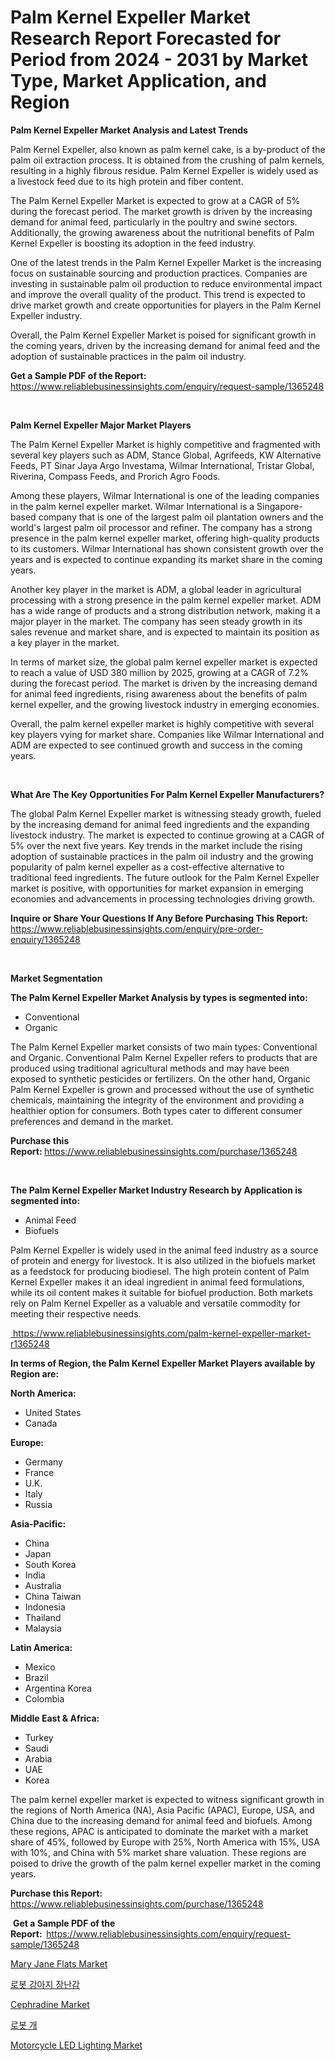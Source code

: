 <p><h1>Palm Kernel Expeller Market Research Report Forecasted for Period from 2024 -  2031 by Market Type, Market Application, and Region</h1></p><p><strong>Palm Kernel Expeller Market Analysis and Latest Trends</strong></p>
<p><p>Palm Kernel Expeller, also known as palm kernel cake, is a by-product of the palm oil extraction process. It is obtained from the crushing of palm kernels, resulting in a highly fibrous residue. Palm Kernel Expeller is widely used as a livestock feed due to its high protein and fiber content.</p><p>The Palm Kernel Expeller Market is expected to grow at a CAGR of 5% during the forecast period. The market growth is driven by the increasing demand for animal feed, particularly in the poultry and swine sectors. Additionally, the growing awareness about the nutritional benefits of Palm Kernel Expeller is boosting its adoption in the feed industry.</p><p>One of the latest trends in the Palm Kernel Expeller Market is the increasing focus on sustainable sourcing and production practices. Companies are investing in sustainable palm oil production to reduce environmental impact and improve the overall quality of the product. This trend is expected to drive market growth and create opportunities for players in the Palm Kernel Expeller industry.</p><p>Overall, the Palm Kernel Expeller Market is poised for significant growth in the coming years, driven by the increasing demand for animal feed and the adoption of sustainable practices in the palm oil industry.</p></p>
<p><strong>Get a Sample PDF of the Report:&nbsp;</strong> <a href="https://www.reliablebusinessinsights.com/enquiry/request-sample/1365248">https://www.reliablebusinessinsights.com/enquiry/request-sample/1365248</a></p>
<p>&nbsp;</p>
<p><strong>Palm Kernel Expeller Major Market Players</strong></p>
<p><p>The Palm Kernel Expeller Market is highly competitive and fragmented with several key players such as ADM, Stance Global, Agrifeeds, KW Alternative Feeds, PT Sinar Jaya Argo Investama, Wilmar International, Tristar Global, Riverina, Compass Feeds, and Prorich Agro Foods. </p><p>Among these players, Wilmar International is one of the leading companies in the palm kernel expeller market. Wilmar International is a Singapore-based company that is one of the largest palm oil plantation owners and the world's largest palm oil processor and refiner. The company has a strong presence in the palm kernel expeller market, offering high-quality products to its customers. Wilmar International has shown consistent growth over the years and is expected to continue expanding its market share in the coming years.</p><p>Another key player in the market is ADM, a global leader in agricultural processing with a strong presence in the palm kernel expeller market. ADM has a wide range of products and a strong distribution network, making it a major player in the market. The company has seen steady growth in its sales revenue and market share, and is expected to maintain its position as a key player in the market.</p><p>In terms of market size, the global palm kernel expeller market is expected to reach a value of USD 380 million by 2025, growing at a CAGR of 7.2% during the forecast period. The market is driven by the increasing demand for animal feed ingredients, rising awareness about the benefits of palm kernel expeller, and the growing livestock industry in emerging economies.</p><p>Overall, the palm kernel expeller market is highly competitive with several key players vying for market share. Companies like Wilmar International and ADM are expected to see continued growth and success in the coming years.</p></p>
<p>&nbsp;</p>
<p><strong>What Are The Key Opportunities For Palm Kernel Expeller Manufacturers?</strong></p>
<p><p>The global Palm Kernel Expeller market is witnessing steady growth, fueled by the increasing demand for animal feed ingredients and the expanding livestock industry. The market is expected to continue growing at a CAGR of 5% over the next five years. Key trends in the market include the rising adoption of sustainable practices in the palm oil industry and the growing popularity of palm kernel expeller as a cost-effective alternative to traditional feed ingredients. The future outlook for the Palm Kernel Expeller market is positive, with opportunities for market expansion in emerging economies and advancements in processing technologies driving growth.</p></p>
<p><strong>Inquire or Share Your Questions If Any Before Purchasing This Report:</strong> <a href="https://www.reliablebusinessinsights.com/enquiry/pre-order-enquiry/1365248">https://www.reliablebusinessinsights.com/enquiry/pre-order-enquiry/1365248</a></p>
<p>&nbsp;</p>
<p><strong>Market Segmentation</strong></p>
<p><strong>The Palm Kernel Expeller Market Analysis by types is segmented into:</strong></p>
<p><ul><li>Conventional</li><li>Organic</li></ul></p>
<p><p>The Palm Kernel Expeller market consists of two main types: Conventional and Organic. Conventional Palm Kernel Expeller refers to products that are produced using traditional agricultural methods and may have been exposed to synthetic pesticides or fertilizers. On the other hand, Organic Palm Kernel Expeller is grown and processed without the use of synthetic chemicals, maintaining the integrity of the environment and providing a healthier option for consumers. Both types cater to different consumer preferences and demand in the market.</p></p>
<p><strong>Purchase this Report:&nbsp;</strong><a href="https://www.reliablebusinessinsights.com/purchase/1365248">https://www.reliablebusinessinsights.com/purchase/1365248</a></p>
<p>&nbsp;</p>
<p><strong>The Palm Kernel Expeller Market Industry Research by Application is segmented into:</strong></p>
<p><ul><li>Animal Feed</li><li>Biofuels</li></ul></p>
<p><p>Palm Kernel Expeller is widely used in the animal feed industry as a source of protein and energy for livestock. It is also utilized in the biofuels market as a feedstock for producing biodiesel. The high protein content of Palm Kernel Expeller makes it an ideal ingredient in animal feed formulations, while its oil content makes it suitable for biofuel production. Both markets rely on Palm Kernel Expeller as a valuable and versatile commodity for meeting their respective needs.</p></p>
<p><a href="https://www.reliablebusinessinsights.com/palm-kernel-expeller-market-r1365248">&nbsp;https://www.reliablebusinessinsights.com/palm-kernel-expeller-market-r1365248</a></p>
<p><strong>In terms of Region, the Palm Kernel Expeller Market Players available by Region are:</strong></p>
<p>
    <p> <strong> North America: </strong>
        <ul>
            <li>United States</li>
            <li>Canada</li>
        </ul>
        </p> 
    <p> <strong> Europe: </strong>
        <ul>
            <li>Germany</li>
            <li>France</li>
            <li>U.K.</li>
            <li>Italy</li>
            <li>Russia</li>
        </ul>
        </p> 
    <p> <strong> Asia-Pacific: </strong>
        <ul>
            <li>China</li>
            <li>Japan</li>
            <li>South Korea</li>
            <li>India</li>
            <li>Australia</li>
            <li>China Taiwan</li>
            <li>Indonesia</li>
            <li>Thailand</li>
            <li>Malaysia</li>
        </ul>
        </p> 
    <p> <strong> Latin America: </strong>
        <ul>
            <li>Mexico</li>
            <li>Brazil</li>
            <li>Argentina Korea</li>
            <li>Colombia</li>
        </ul>
        </p> 
    <p> <strong> Middle East & Africa: </strong>
        <ul>
            <li>Turkey</li>
            <li>Saudi</li>
            <li>Arabia</li>
            <li>UAE</li>
            <li>Korea</li>
        </ul>
    </p>
    </p>
<p><p>The palm kernel expeller market is expected to witness significant growth in the regions of North America (NA), Asia Pacific (APAC), Europe, USA, and China due to the increasing demand for animal feed and biofuels. Among these regions, APAC is anticipated to dominate the market with a market share of 45%, followed by Europe with 25%, North America with 15%, USA with 10%, and China with 5% market share valuation. These regions are poised to drive the growth of the palm kernel expeller market in the coming years.</p></p>
<p><strong>Purchase this Report: </strong><a href="https://www.reliablebusinessinsights.com/purchase/1365248">https://www.reliablebusinessinsights.com/purchase/1365248</a></p>
<p>&nbsp;<strong>Get a Sample PDF of the Report:&nbsp;&nbsp;</strong><a href="https://www.reliablebusinessinsights.com/enquiry/request-sample/1365248">https://www.reliablebusinessinsights.com/enquiry/request-sample/1365248</a></p>
<p><strong></strong></p>
<p><p><a href="https://www.linkedin.com/pulse/mary-jane-flats-market-size-share-amp-trends-analysis-report-product-fdecc">Mary Jane Flats Market</a></p><p><a href="https://medium.com/@kimoanhpk64_58812/%EB%A1%9C%EB%B4%87-%EA%B0%9C-%EC%9E%A5%EB%82%9C%EA%B0%90-%EC%8B%9C%EC%9E%A5%EC%9D%80-%EC%8B%9C%EC%9E%A5-%EC%A0%90%EC%9C%A0%EC%9C%A8-%EC%8B%9C%EC%9E%A5-%EB%8F%99%ED%96%A5-%EB%B0%8F-%EC%8B%9C%EC%9E%A5-%EC%84%B1%EC%9E%A5%EC%97%90-%EA%B4%80%ED%95%9C-%EC%A0%95%EB%B3%B4%EB%A5%BC-%EC%A0%9C%EA%B3%B5%ED%95%A9%EB%8B%88%EB%8B%A4-4299ef97415f">로봇 강아지 장난감</a></p><p><a href="https://github.com/Chiragrp22/Market-Research-Report-List-5/blob/main/cephradine-market.md">Cephradine Market</a></p><p><a href="https://medium.com/@kimoanhpk64_58812/%EB%A1%9C%EB%B4%87-%EA%B0%9C-%EC%8B%9C%EC%9E%A5-%EC%9D%B8%EC%82%AC%EC%9D%B4%ED%8A%B8-%EC%8B%9C%EC%9E%A5-%EB%8F%99%ED%96%A5-%EC%84%B1%EC%9E%A5-2024%EB%85%84%EB%B6%80%ED%84%B0-2031%EB%85%84%EA%B9%8C%EC%A7%80-%EC%98%88%EC%B8%A1%EB%90%9C-%EA%B2%83-59a1e9893e27">로봇 개</a></p><p><a href="https://www.linkedin.com/pulse/motorcycle-led-lighting-market-trends-detailed-study-its-segmentation-zpzpc">Motorcycle LED Lighting Market</a></p></p>